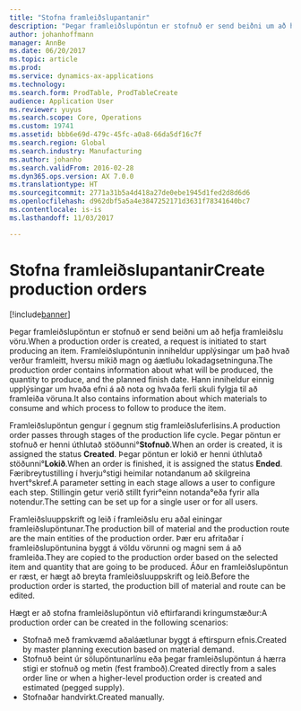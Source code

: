 ```yaml
---
title: "Stofna framleiðslupantanir"
description: "Þegar framleiðslupöntun er stofnuð er send beiðni um að hefja framleiðslu vöru. Framleiðslupöntunin inniheldur upplýsingar um það hvað verður framleitt, hversu mikið magn og áætluðu lokadagsetninguna. Hann inniheldur einnig upplýsingar um hvaða efni á að nota og hvaða ferli skuli fylgja til að framleiða vöruna."
author: johanhoffmann
manager: AnnBe
ms.date: 06/20/2017
ms.topic: article
ms.prod: 
ms.service: dynamics-ax-applications
ms.technology: 
ms.search.form: ProdTable, ProdTableCreate
audience: Application User
ms.reviewer: yuyus
ms.search.scope: Core, Operations
ms.custom: 19741
ms.assetid: bbb6e69d-479c-45fc-a0a8-66da5df16c7f
ms.search.region: Global
ms.search.industry: Manufacturing
ms.author: johanho
ms.search.validFrom: 2016-02-28
ms.dyn365.ops.version: AX 7.0.0
ms.translationtype: HT
ms.sourcegitcommit: 2771a31b5a4d418a27de0ebe1945d1fed2d8d6d6
ms.openlocfilehash: d962dbf5a5a4e3847252171d3631f78341640bc7
ms.contentlocale: is-is
ms.lasthandoff: 11/03/2017

---
```


# <a name="create-production-orders"></a><span data-ttu-id="2da2a-105">Stofna framleiðslupantanir</span><span class="sxs-lookup"><span data-stu-id="2da2a-105">Create production orders</span></span>

[!include[banner](../includes/banner.md)]


<span data-ttu-id="2da2a-106">Þegar framleiðslupöntun er stofnuð er send beiðni um að hefja framleiðslu vöru.</span><span class="sxs-lookup"><span data-stu-id="2da2a-106">When a production order is created, a request is initiated to start producing an item.</span></span> <span data-ttu-id="2da2a-107">Framleiðslupöntunin inniheldur upplýsingar um það hvað verður framleitt, hversu mikið magn og áætluðu lokadagsetninguna.</span><span class="sxs-lookup"><span data-stu-id="2da2a-107">The production order contains information about what will be produced, the quantity to produce, and the planned finish date.</span></span> <span data-ttu-id="2da2a-108">Hann inniheldur einnig upplýsingar um hvaða efni á að nota og hvaða ferli skuli fylgja til að framleiða vöruna.</span><span class="sxs-lookup"><span data-stu-id="2da2a-108">It also contains information about which materials to consume and which process to follow to produce the item.</span></span>

<span data-ttu-id="2da2a-109">Framleiðslupöntun gengur í gegnum stig framleiðsluferlisins.</span><span class="sxs-lookup"><span data-stu-id="2da2a-109">A production order passes through stages of the production life cycle.</span></span> <span data-ttu-id="2da2a-110">Þegar pöntun er stofnuð er henni úthlutað stöðunni°**Stofnuð**.</span><span class="sxs-lookup"><span data-stu-id="2da2a-110">When an order is created, it is assigned the status **Created**.</span></span> <span data-ttu-id="2da2a-111">Þegar pöntun er lokið er henni úthlutað stöðunni°**Lokið**.</span><span class="sxs-lookup"><span data-stu-id="2da2a-111">When an order is finished, it is assigned the status **Ended**.</span></span> <span data-ttu-id="2da2a-112">Færibreytustilling í hverju°stigi heimilar notandanum að skilgreina hvert°skref.</span><span class="sxs-lookup"><span data-stu-id="2da2a-112">A parameter setting in each stage allows a user to configure each step.</span></span> <span data-ttu-id="2da2a-113">Stillingin getur verið stillt fyrir°einn notanda°eða fyrir alla notendur.</span><span class="sxs-lookup"><span data-stu-id="2da2a-113">The setting can be set up for a single user or for all users.</span></span>

<span data-ttu-id="2da2a-114">Framleiðsluuppskrift og leið í framleiðslu eru aðal einingar framleiðslupöntunar.</span><span class="sxs-lookup"><span data-stu-id="2da2a-114">The production bill of material and the production route are the main entities of the production order.</span></span> <span data-ttu-id="2da2a-115">Þær eru afritaðar í framleiðslupöntunina byggt á völdu vörunni og magni sem á að framleiða.</span><span class="sxs-lookup"><span data-stu-id="2da2a-115">They are copied to the production order based on the selected item and quantity that are going to be produced.</span></span> <span data-ttu-id="2da2a-116">Áður en framleiðslupöntun er ræst, er hægt að breyta framleiðsluuppskrift og leið.</span><span class="sxs-lookup"><span data-stu-id="2da2a-116">Before the production order is started, the production bill of material and route can be edited.</span></span>

<span data-ttu-id="2da2a-117">Hægt er að stofna framleiðslupöntun við eftirfarandi kringumstæður:</span><span class="sxs-lookup"><span data-stu-id="2da2a-117">A production order can be created in the following scenarios:</span></span>

-   <span data-ttu-id="2da2a-118">Stofnað með framkvæmd aðaláætlunar byggt á eftirspurn efnis.</span><span class="sxs-lookup"><span data-stu-id="2da2a-118">Created by master planning execution based on material demand.</span></span>
-   <span data-ttu-id="2da2a-119">Stofnuð beint úr sölupöntunarlínu eða þegar framleiðslupöntun á hærra stigi er stofnuð og metin (fest framboð).</span><span class="sxs-lookup"><span data-stu-id="2da2a-119">Created directly from a sales order line or when a higher-level production order is created and estimated (pegged supply).</span></span>
-   <span data-ttu-id="2da2a-120">Stofnaðar handvirkt.</span><span class="sxs-lookup"><span data-stu-id="2da2a-120">Created manually.</span></span>





